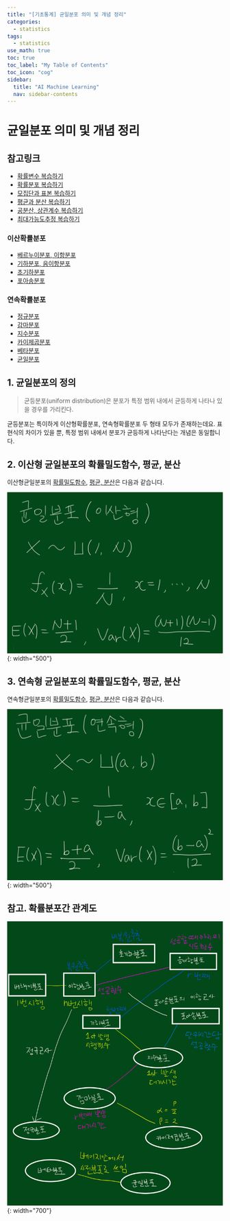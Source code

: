 ```yaml
---
title: "[기초통계] 균일분포 의미 및 개념 정리" 
categories:
  - statistics
tags:
  - statistics
use_math: true
toc: true
toc_label: "My Table of Contents"
toc_icon: "cog"
sidebar:
  title: "AI Machine Learning"
  nav: sidebar-contents
---
```


# 균일분포 의미 및 개념 정리

## 참고링크 
* [확률변수 복습하기](https://losskatsu.github.io/statistics/random-variable/)
* [확률분포 복습하기](https://losskatsu.github.io/statistics/prob-distribution/)
* [모집단과 표본 복습하기](https://losskatsu.github.io/statistics/population-sample/)
* [평균과 분산 복습하기](https://losskatsu.github.io/statistics/mean-vairance/) 
* [공분산, 상관계수 복습하기](https://losskatsu.github.io/statistics/cov-corr/) 
* [최대가능도추정 복습하기](https://losskatsu.github.io/statistics/mle/)
### 이산확률분포
* [베르누이분포, 이항분포](https://losskatsu.github.io/statistics/binomial/) 
* [기하분포, 음이항분포](https://losskatsu.github.io/statistics/geometric-negative/)
* [초기하분포](https://losskatsu.github.io/statistics/hypergeometric/)
* [포아송분포](https://losskatsu.github.io/statistics/poisson/)
### 연속확률분포
* [정규분포](https://losskatsu.github.io/statistics/normaldist/)
* [감마분포](https://losskatsu.github.io/statistics/gammadist/)
* [지수분포](https://losskatsu.github.io/statistics/exponentialdist/)
* [카이제곱분포](https://losskatsu.github.io/statistics/chisquareddist/)
* [베타분포](https://losskatsu.github.io/statistics/betadist/)
* [균일분포](https://losskatsu.github.io/statistics/uniformdist/)

## 1. 균일분포의 정의

> 균등분포(uniform distribution)은 분포가 특정 범위 내에서 균등하게 나타나 있을 경우를 가리킨다. 

균등분포는 특이하게 이산형확률분포, 연속형확률분포 두 형태 모두가 존재하는데요. 
표현식의 차이가 있을 뿐, 특정 범위 내에서 분포가 균등하게 나타난다는 개념은 동일합니다. 

## 2. 이산형 균일분포의 확률밀도함수, 평균, 분산

이산형균일분포의 [확률밀도함수](https://losskatsu.github.io/statistics/prob-distribution/#), [평균, 분산](https://losskatsu.github.io/statistics/mean-vairance/#)은 다음과 같습니다.

![figure01](/assets/images/statistics/uniform/uniform01.jpg){: width="500"}


## 3. 연속형 균일분포의 확률밀도함수, 평균, 분산

연속형균일분포의 [확률밀도함수](https://losskatsu.github.io/statistics/prob-distribution/#), [평균, 분산](https://losskatsu.github.io/statistics/mean-vairance/#)은 다음과 같습니다.

![figure02](/assets/images/statistics/uniform/uniform02.jpg){: width="500"}

## 참고. 확률분포간 관계도

![figure100](/assets/images/statistics/dist_rel.jpg){: width="700"}

